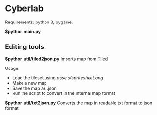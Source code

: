 # Cyberlab

Requirements: python 3, pygame.

**$python main.py**

## Editing tools:

**$python util/tiled2json.py**
Imports map from [Tiled](http://www.mapeditor.org/)

Usage:
* Load the tileset using *assets/spritesheet.ong*
* Make a new map
* Save the map as .json
* Run the script to convert in the internal map format

**$python util/txt2json.py**
Converts the map in readable txt format to json format